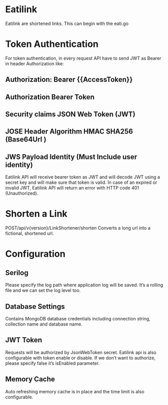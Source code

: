 # Eatilink
Eatilink are shortened links. This can begin with the eati.go


# Token Authentication
For token authentication, in every request API have to send JWT as Bearer in header Authorization like:
## Authorization: Bearer {{AccessToken}}
## Authorization Bearer Token
## Security claims JSON Web Token (JWT)
## JOSE Header Algorithm HMAC SHA256 (Base64Url )
## JWS Payload Identity (Must Include user identity)

Eatilink API will receive bearer token as JWT and will decode JWT using a secret key and will make sure
that token is valid. In case of an expired or invalid JWT, Eatilink API will return an error with HTTP code
401 (Unauthorized).

# Shorten a Link
POST/api/v{version}/LinkShortener/shorten
Converts a long url into a fictional, shortened url.


# Configuration

## Serilog
Please specify the log path where application log will be saved. It’s a rolling file and we can set
the log level too.

## Database Settings
Contains MongoDB database credentials including connection string, collection name and
database name.

## JWT Token
Requests will be authorized by JsonWebToken secret. Eatilink api is also configurable with
token enable or disable. If we don’t want to authorize, please specify false it’s isEnabled
parameter.

## Memory Cache
Auto refreshing memory cache is in place and the time limit is also configurable.


